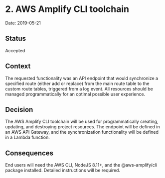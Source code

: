 # 2. AWS Amplify CLI toolchain

Date: 2019-05-21

## Status

Accepted

## Context

The requested functionality was an API endpoint that would synchronize a specified route (either add or replace) from the main route table to the custom route tables, triggered from a log event.
All resources should be managed programmatically for an optimal possible user experience.

## Decision

The AWS Amplify CLI toolchain will be used for programmatically creating, updating, and destroying project resources.
The endpoint will be defined in an AWS API Gateway, and the synchronization functionality will be defined in a Lambda function.

## Consequences

End users will need the AWS CLI, NodeJS 8.11+, and the @aws-amplify/cli package installed.
Detailed instructions will be required.
